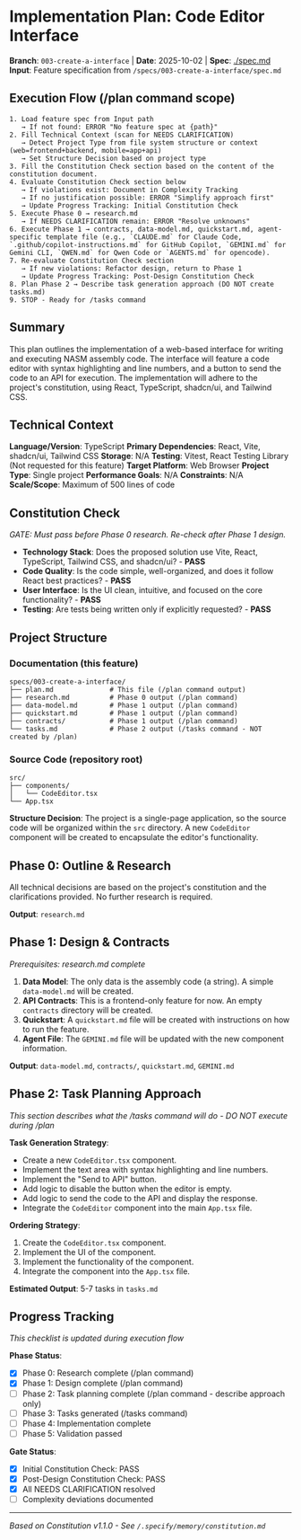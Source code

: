 # Implementation Plan: Code Editor Interface

**Branch**: `003-create-a-interface` | **Date**: 2025-10-02 | **Spec**: [./spec.md](./spec.md)
**Input**: Feature specification from `/specs/003-create-a-interface/spec.md`

## Execution Flow (/plan command scope)
```
1. Load feature spec from Input path
   → If not found: ERROR "No feature spec at {path}"
2. Fill Technical Context (scan for NEEDS CLARIFICATION)
   → Detect Project Type from file system structure or context (web=frontend+backend, mobile=app+api)
   → Set Structure Decision based on project type
3. Fill the Constitution Check section based on the content of the constitution document.
4. Evaluate Constitution Check section below
   → If violations exist: Document in Complexity Tracking
   → If no justification possible: ERROR "Simplify approach first"
   → Update Progress Tracking: Initial Constitution Check
5. Execute Phase 0 → research.md
   → If NEEDS CLARIFICATION remain: ERROR "Resolve unknowns"
6. Execute Phase 1 → contracts, data-model.md, quickstart.md, agent-specific template file (e.g., `CLAUDE.md` for Claude Code, `.github/copilot-instructions.md` for GitHub Copilot, `GEMINI.md` for Gemini CLI, `QWEN.md` for Qwen Code or `AGENTS.md` for opencode).
7. Re-evaluate Constitution Check section
   → If new violations: Refactor design, return to Phase 1
   → Update Progress Tracking: Post-Design Constitution Check
8. Plan Phase 2 → Describe task generation approach (DO NOT create tasks.md)
9. STOP - Ready for /tasks command
```

## Summary
This plan outlines the implementation of a web-based interface for writing and executing NASM assembly code. The interface will feature a code editor with syntax highlighting and line numbers, and a button to send the code to an API for execution. The implementation will adhere to the project's constitution, using React, TypeScript, shadcn/ui, and Tailwind CSS.

## Technical Context
**Language/Version**: TypeScript
**Primary Dependencies**: React, Vite, shadcn/ui, Tailwind CSS
**Storage**: N/A
**Testing**: Vitest, React Testing Library (Not requested for this feature)
**Target Platform**: Web Browser
**Project Type**: Single project
**Performance Goals**: N/A
**Constraints**: N/A
**Scale/Scope**: Maximum of 500 lines of code

## Constitution Check
*GATE: Must pass before Phase 0 research. Re-check after Phase 1 design.*

- **Technology Stack**: Does the proposed solution use Vite, React, TypeScript, Tailwind CSS, and shadcn/ui? - **PASS**
- **Code Quality**: Is the code simple, well-organized, and does it follow React best practices? - **PASS**
- **User Interface**: Is the UI clean, intuitive, and focused on the core functionality? - **PASS**
- **Testing**: Are tests being written only if explicitly requested? - **PASS**

## Project Structure

### Documentation (this feature)
```
specs/003-create-a-interface/
├── plan.md              # This file (/plan command output)
├── research.md          # Phase 0 output (/plan command)
├── data-model.md        # Phase 1 output (/plan command)
├── quickstart.md        # Phase 1 output (/plan command)
├── contracts/           # Phase 1 output (/plan command)
└── tasks.md             # Phase 2 output (/tasks command - NOT created by /plan)
```

### Source Code (repository root)
```
src/
├── components/
│   └── CodeEditor.tsx
└── App.tsx
```

**Structure Decision**: The project is a single-page application, so the source code will be organized within the `src` directory. A new `CodeEditor` component will be created to encapsulate the editor's functionality.

## Phase 0: Outline & Research
All technical decisions are based on the project's constitution and the clarifications provided. No further research is required.

**Output**: `research.md`

## Phase 1: Design & Contracts
*Prerequisites: research.md complete*

1.  **Data Model**: The only data is the assembly code (a string). A simple `data-model.md` will be created.
2.  **API Contracts**: This is a frontend-only feature for now. An empty `contracts` directory will be created.
3.  **Quickstart**: A `quickstart.md` file will be created with instructions on how to run the feature.
4.  **Agent File**: The `GEMINI.md` file will be updated with the new component information.

**Output**: `data-model.md`, `contracts/`, `quickstart.md`, `GEMINI.md`

## Phase 2: Task Planning Approach
*This section describes what the /tasks command will do - DO NOT execute during /plan*

**Task Generation Strategy**:
- Create a new `CodeEditor.tsx` component.
- Implement the text area with syntax highlighting and line numbers.
- Implement the "Send to API" button.
- Add logic to disable the button when the editor is empty.
- Add logic to send the code to the API and display the response.
- Integrate the `CodeEditor` component into the main `App.tsx` file.

**Ordering Strategy**:
1.  Create the `CodeEditor.tsx` component.
2.  Implement the UI of the component.
3.  Implement the functionality of the component.
4.  Integrate the component into the `App.tsx` file.

**Estimated Output**: 5-7 tasks in `tasks.md`

## Progress Tracking
*This checklist is updated during execution flow*

**Phase Status**:
- [x] Phase 0: Research complete (/plan command)
- [x] Phase 1: Design complete (/plan command)
- [ ] Phase 2: Task planning complete (/plan command - describe approach only)
- [ ] Phase 3: Tasks generated (/tasks command)
- [ ] Phase 4: Implementation complete
- [ ] Phase 5: Validation passed

**Gate Status**:
- [x] Initial Constitution Check: PASS
- [x] Post-Design Constitution Check: PASS
- [x] All NEEDS CLARIFICATION resolved
- [ ] Complexity deviations documented

---
*Based on Constitution v1.1.0 - See `/.specify/memory/constitution.md`*
